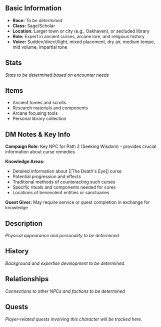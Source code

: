 
## Basic Information
- **Race:** *To be determined*
- **Class:** Sage/Scholar
- **Location:** Larger town or city (e.g., Oakhaven), or secluded library
- **Role:** Expert in ancient curses, arcane lore, and religious history
- **Voice:** Sudden/direct/light, mixed placement, dry air, medium tempo, mid volume, impartial tone


## Stats
*Stats to be determined based on encounter needs*

## Items
- Ancient tomes and scrolls
- Research materials and components
- Arcane focusing tools
- Personal library collection

## DM Notes & Key Info
**Campaign Role:** Key NPC for Path 2 (Seeking Wisdom) - provides crucial information about curse remedies

**Knowledge Areas:**
- Detailed information about [[The Death's Eye]] curse
- Potential progression and effects
- Traditional methods of counteracting such curses
- Specific rituals and components needed for cures
- Locations of benevolent entities or sanctuaries

**Quest Giver:** May require service or quest completion in exchange for knowledge

## Description
*Physical appearance and personality to be determined*

## History
*Background and expertise development to be determined*

## Relationships
*Connections to other NPCs and factions to be determined*

## Quests
*Player-related quests involving this character will be tracked here.*
